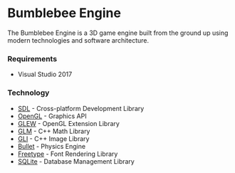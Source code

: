 # Bumblebee Engine

The Bumblebee Engine is a 3D game engine built from the ground up using modern technologies and software architecture.

### Requirements
 - Visual Studio 2017

### Technology
 - [SDL] - Cross-platform Development Library
 - [OpenGL] - Graphics API
 - [GLEW] - OpenGL Extension Library
 - [GLM] - C++ Math Library
 - [GLI] - C++ Image Library
 - [Bullet] - Physics Engine
 - [Freetype] - Font Rendering Library
 - [SQLite] - Database Management Library
 
[SDL]:https://www.libsdl.org/
[OpenGL]:https://www.opengl.org/
[GLEW]:http://glew.sourceforge.net/
[GLM]:http://glm.g-truc.net/0.9.6/index.html
[GLI]:http://gli.g-truc.net/0.5.1/index.html
[Bullet]:http://bulletphysics.org/wordpress/
[Freetype]:http://www.freetype.org/
[SQLite]:https://www.sqlite.org/